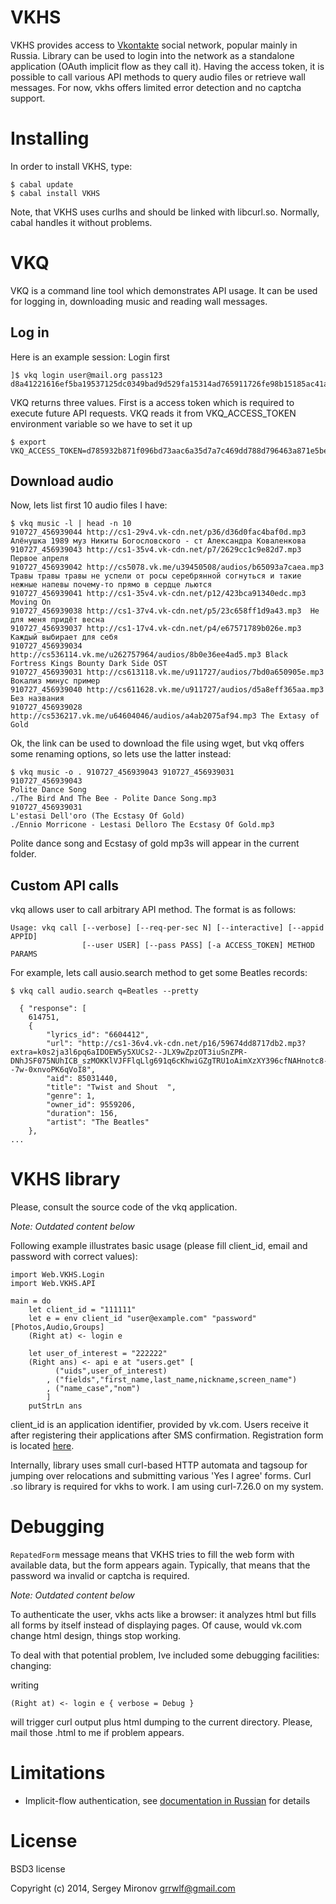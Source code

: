 VKHS
====

VKHS provides access to [Vkontakte][1] social network, popular mainly in Russia.
Library can be used to login into the network as a standalone application (OAuth
implicit flow as they call it). Having the access token, it is possible to call
various API methods to query audio files or retrieve wall messages. For now,
vkhs offers limited error detection and no captcha support.

Installing
==========

In order to install VKHS, type:

    $ cabal update
    $ cabal install VKHS

Note, that VKHS uses curlhs and should be linked with libcurl.so. Normally,
cabal handles it without problems.

VKQ
===

VKQ is a command line tool which demonstrates API usage. It can be used for
logging in, downloading music and reading wall messages.


Log in
------

Here is an example session: Login first

    ]$ vkq login user@mail.org pass123
    d8a41221616ef5ba19537125dc0349bad9d529fa15314ad765911726fe98b15185ac41a7ca2c62f3bf4b9

VKQ returns three values. First is a access token which is required to execute
future API requests. VKQ reads it from VKQ\_ACCESS\_TOKEN environment variable so
we have to set it up

    $ export VKQ_ACCESS_TOKEN=d785932b871f096bd73aac6a35d7a7c469dd788d796463a871e5beb5c61bc6c96788ec2

Download audio
--------------

Now, lets list first 10 audio files I have:

    $ vkq music -l | head -n 10
    910727_456939044 http://cs1-29v4.vk-cdn.net/p36/d36d0fac4baf0d.mp3 Алёнушка 1989 муз Никиты Богословского - ст Александра Коваленкова
    910727_456939043 http://cs1-35v4.vk-cdn.net/p7/2629cc1c9e82d7.mp3 Первое апреля
    910727_456939042 http://cs5078.vk.me/u39450508/audios/b65093a7caea.mp3 Травы травы травы не успели от росы серебрянной согнуться и такие нежные напевы почему-то прямо в сердце льются
    910727_456939041 http://cs1-35v4.vk-cdn.net/p12/423bca91340edc.mp3 Moving On
    910727_456939038 http://cs1-37v4.vk-cdn.net/p5/23c658ff1d9a43.mp3  Не для меня придёт весна
    910727_456939037 http://cs1-17v4.vk-cdn.net/p4/e67571789b026e.mp3 Каждый выбирает для себя
    910727_456939034 http://cs536114.vk.me/u262757964/audios/8b0e36ee4ad5.mp3 Black Fortress Kings Bounty Dark Side OST
    910727_456939031 http://cs613118.vk.me/u911727/audios/7bd0a650905e.mp3 Вокализ минус пример
    910727_456939040 http://cs611628.vk.me/u911727/audios/d5a8eff365aa.mp3  Без названия
    910727_456939028 http://cs536217.vk.me/u64604046/audios/a4ab2075af94.mp3 The Extasy of Gold

Ok, the link can be used to download the file using wget, but vkq offers
some renaming options, so lets use the latter instead:

    $ vkq music -o . 910727_456939043 910727_456939031
    910727_456939043
    Polite Dance Song
    ./The Bird And The Bee - Polite Dance Song.mp3
    910727_456939031
    L'estasi Dell'oro (The Ecstasy Of Gold)
    ./Ennio Morricone - Lestasi Delloro The Ecstasy Of Gold.mp3

Polite dance song and Ecstasy of gold mp3s will appear in the current folder.

Custom API calls
----------------

vkq allows user to call arbitrary API method. The format is as follows:

    Usage: vkq call [--verbose] [--req-per-sec N] [--interactive] [--appid APPID]
                    [--user USER] [--pass PASS] [-a ACCESS_TOKEN] METHOD PARAMS


For example, lets call ausio.search method to get some Beatles records:

    $ vkq call audio.search q=Beatles --pretty

      { "response": [
        614751,
        {
            "lyrics_id": "6604412",
            "url": "http://cs1-36v4.vk-cdn.net/p16/59674dd8717db2.mp3?extra=k0s2ja3l6pq6aIDOEW5y5XUCs2--JLX9wZpzOT3iuSnZPR-DNhJSF075NUhICB_szMOKKlVJFFlqLlg691q6cKhwiGZgTRU1oAimXzXY396cfNAHnotc8--7w-0xnvoPK6qVoI8",
            "aid": 85031440,
            "title": "Twist and Shout  ",
            "genre": 1,
            "owner_id": 9559206,
            "duration": 156,
            "artist": "The Beatles"
        },
    ...


VKHS library
============

Please, consult the source code of the vkq application.

_Note: Outdated content below_

Following example illustrates basic usage (please fill client\_id, email and
password with correct values):

    import Web.VKHS.Login
    import Web.VKHS.API

    main = do
        let client_id = "111111"
        let e = env client_id "user@example.com" "password" [Photos,Audio,Groups]
        (Right at) <- login e

        let user_of_interest = "222222"
        (Right ans) <- api e at "users.get" [
              ("uids",user_of_interest)
            , ("fields","first_name,last_name,nickname,screen_name")
            , ("name_case","nom")
            ]
        putStrLn ans

client\_id is an application identifier, provided by vk.com. Users receive it
after registering their applications after SMS confirmation. Registration form is
located [here](http://vk.com/editapp?act=create).

Internally, library uses small curl-based HTTP automata and tagsoup for jumping
over relocations and submitting various 'Yes I agree' forms. Curl .so library is
required for vkhs to work. I am using curl-7.26.0 on my system.

Debugging
=========

`RepatedForm` message means that VKHS tries to fill the web form with available
data, but the form appears again. Typically, that means that the password wa
invalid or captcha is required.

_Note: Outdated content below_

To authenticate the user, vkhs acts like a browser: it analyzes html but fills
all forms by itself instead of displaying pages. Of cause, would vk.com change
html design, things stop working.

To deal with that potential problem, Ive included some debugging facilities:
changing:

writing

    (Right at) <- login e { verbose = Debug }

will trigger curl output plus html dumping to the current directory. Please,
mail those .html to me if problem appears.

Limitations
===========
* Implicit-flow authentication, see [documentation in
  Russian](http://vk.com/developers.php?oid=-1&p=Авторизация_клиентских_приложений)
  for details

License
=======

BSD3 license

Copyright (c) 2014, Sergey Mironov <grrwlf@gmail.com>

[1]: http://vk.com

